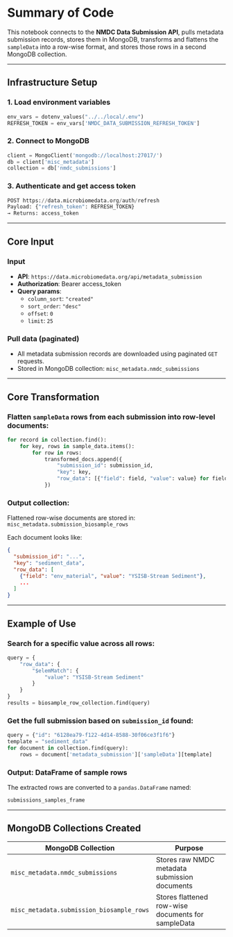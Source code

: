 
# Summary of Code

This notebook connects to the **NMDC Data Submission API**, pulls metadata submission records, stores them in MongoDB, transforms and flattens the `sampleData` into a row-wise format, and stores those rows in a second MongoDB collection.

---

## Infrastructure Setup

### 1. Load environment variables
```python
env_vars = dotenv_values("../../local/.env")
REFRESH_TOKEN = env_vars['NMDC_DATA_SUBMISSION_REFRESH_TOKEN']
```

### 2. Connect to MongoDB
```python
client = MongoClient('mongodb://localhost:27017/')
db = client['misc_metadata']
collection = db['nmdc_submissions']
```

### 3. Authenticate and get access token
```python
POST https://data.microbiomedata.org/auth/refresh
Payload: {"refresh_token": REFRESH_TOKEN}
→ Returns: access_token
```

---

## Core Input

###  Input
- **API**: `https://data.microbiomedata.org/api/metadata_submission`
- **Authorization**: Bearer access_token
- **Query params**:
  - `column_sort`: `"created"`
  - `sort_order`: `"desc"`
  - `offset`: `0`
  - `limit`: `25`

### Pull data (paginated)
- All metadata submission records are downloaded using paginated `GET` requests.
- Stored in MongoDB collection: `misc_metadata.nmdc_submissions`

---

## Core Transformation

### Flatten `sampleData` rows from each submission into row-level documents:
```python
for record in collection.find():
    for key, rows in sample_data.items():
        for row in rows:
            transformed_docs.append({
                "submission_id": submission_id,
                "key": key,
                "row_data": [{"field": field, "value": value} for field, value in row.items()]
            })
```

### Output collection:
Flattened row-wise documents are stored in: `misc_metadata.submission_biosample_rows`

Each document looks like:
```json
{
  "submission_id": "...",
  "key": "sediment_data",
  "row_data": [
    {"field": "env_material", "value": "YSISB-Stream Sediment"},
    ...
  ]
}
```

---

## Example of Use

### Search for a specific value across all rows:
```python
query = {
    "row_data": {
        "$elemMatch": {
            "value": "YSISB-Stream Sediment"
        }
    }
}
results = biosample_row_collection.find(query)
```

### Get the full submission based on `submission_id` found:
```python
query = {"id": "6128ea79-f122-4d14-8588-30f06ce3f1f6"}
template = "sediment_data"
for document in collection.find(query):
    rows = document['metadata_submission']['sampleData'][template]
```

### Output: DataFrame of sample rows
The extracted rows are converted to a `pandas.DataFrame` named:
```python
submissions_samples_frame
```

---

## MongoDB Collections Created

| MongoDB Collection                         | Purpose                                                |
|--------------------------------------------|--------------------------------------------------------|
| `misc_metadata.nmdc_submissions`           | Stores raw NMDC metadata submission documents          |
| `misc_metadata.submission_biosample_rows`  | Stores flattened row-wise documents for sampleData     |
